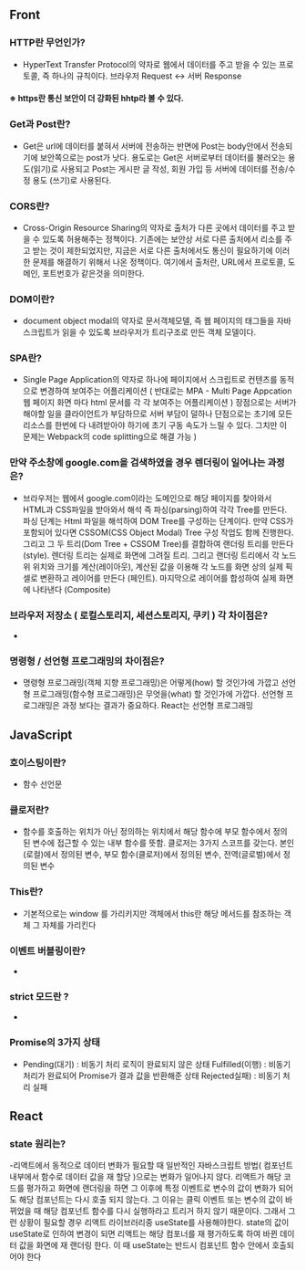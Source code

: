 ## Front

### HTTP란 무언인가?
- HyperText Transfer Protocol의 약자로 웹에서 데이터를 주고 받을 수 있는 프로토콜, 즉 하나의 규칙이다. 브라우저 Request <-> 서버 Response </br>
#### ※ https란 통신 보안이 더 강화된 hhtp라 볼 수 있다.

### Get과 Post란?
- Get은 url에 데이터를 붙혀서 서버에 전송하는 반면에 Post는 body안에서 전송되기에 보안쪽으로는 post가 낫다. 용도로는 Get은 서버로부터 데이터를 불러오는 용도(읽기)로 사용되고 Post는 게시판 글 작성, 회원 가입 등 서버에 데이터를 전송/수정 용도 (쓰기)로 사용된다. 

### CORS란?
- Cross-Origin Resource Sharing의 약자로 출처가 다른 곳에서 데이터를 주고 받을 수 있도록 허용해주는 정책이다. 기존에는 보안상 서로 다른 출처에서 리소를 주고 받는 것이 제한되었지만, 지금은 서로 다른 출처에서도 통신이 필요하기에 이러한 문제를 해결하기 위해서 나온 정책이다. 여기에서 출처란, URL에서 프로토콜, 도메인, 포트번호가 같은것을 의미한다.

### DOM이란?
- document object modal의 약자로 문서객체모델, 즉 웹 페이지의 태그들을 자바스크립트가 읽을 수 있도록 브라우저가 트리구조로 만든 객체 모델이다.

### SPA란?
- Single Page Application의 약자로 하나에 페이지에서 스크립트로 컨텐츠를 동적으로 변경하여 보여주는 어플리케이션 ( 반대로는 MPA - Multi Page Appcation 웹 페이지 화면 마다 html 문서를 각 각 보여주는 어플리케이션 ) 장점으로는 서버가 해야할 일을 클라이언트가 부담하므로 서버 부담이 덜하나 단점으로는 초기에 모든 리소스를 한번에 다 내려받아야 하기에 초기 구동 속도가 느릴 수 있다. 그치만 이 문제는 Webpack의 code splitting으로 해결 가능 )

### 만약 주소창에 google.com을 검색하였을 경우 렌더링이 일어나는 과정은?
- 브라우저는 웹에서 google.com이라는 도메인으로 해당 페이지를 찾아와서 HTML과 CSS파일을 받아와서 해석 즉 파싱(parsing)하여 각각 Tree를 만든다. 파싱 단계는 Html 파일을 해석하여 DOM Tree를 구성하는 단계이다. 만약 CSS가 포함되어 있다면 CSSOM(CSS Object Modal) Tree 구성 작업도 함께 진행한다. 그리고 그 두 트리(Dom Tree + CSSOM Tree)를 결합하여 랜더링 트리를 만든다(style). 렌더링 트리는 실제로 화면에 그려질 트리. 그리고 랜더링 트리에서 각 노드위 위치와 크기를 계산(레이아웃), 계산된 값을 이용해 각 노드를 화면 상의 실제 픽셀로 변환하고 레이어를 만든다 (페인트). 마지막으로 레이어를 합성하여 실제 화면에 나타낸다 (Composite)

### 브라우저 저장소 ( 로컬스토리지, 세션스토리지, 쿠키 ) 각 차이점은?
-

### 명령형 / 선언형 프로그래밍의 차이점은?
- 명령형 프로그래밍(객체 지향 프로그래밍)은 어떻게(how) 할 것인가에 가깝고 선언형 프로그래밍(함수형 프로그래밍)은 무엇을(what) 할 것인가에 가깝다. 선언형 프로그래밍은 과정 보다는 결과가 중요하다. React는 선언형 프로그래밍

## JavaScript

### 호이스팅이란?
- 함수 선언문 

### 클로저란?
- 함수를 호출하는 위치가 아닌 정의하는 위치에서 해당 함수에 부모 함수에서 정의
된 변수에 접근할 수 있는 내부 함수를 뜻함. 클로저는 3가지 스코프를 갖는다. 본인(로컬)에서 정의된 변수, 부모 함수(클로저)에서 정의된 변수, 전역(글로벌)에서 정의된 변수

### This란?
- 기본적으로는 window 를 가리키지만 객체에서 this란 해당 메서드를 참조하는 객체 그 자체를 가리킨다 

### 이벤트 버블링이란?
-

### strict 모드란 ?
- 

### Promise의 3가지 상태
- Pending(대기) : 비동기 처리 로직이 완료되지 않은 상태 Fulfilled(이행) : 비동기 처리가 완료되어 Promise가 결과 값을 반환해준 상태 Rejected실패) : 비동기 처리 실패

## React

### state 원리는?
-리액트에서 동적으로 데이터 변화가 필요할 때 일반적인 자바스크립트 방법( 컴포넌트 내부에서 함수로 데이터 값을 재 할당 )으로는 변화가 일어나지 않다. 리액트가 해당 코드를 평가하고 화면에 랜더링을 하면 그 이후에 특정 이벤트로 변수의 값이 변화가 되어도 해당 컴포넌트는 다시 호출 되지 않는다. 그 이유는 클릭 이벤트 또는 변수의 값이 바뀌었을 때 해당 컴포넌트 함수를 다시 실행하라고 트리거 하지 않기 때문이다. 그래서 그런 상황이 필요할 경우 리액트 라이브러리중 useState를 사용해야한다. state의 값이 useState로 인하여 변경이 되면 리액트는 해당 컴포너를 재 평가하도록 하여 바뀐 데이터 값을 화면에 재 랜더링 한다. 이 때 useState는 반드시 컴포넌트 함수 안에서 호출되어야 한다
